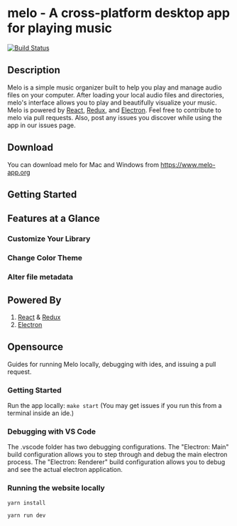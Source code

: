 # melo - A cross-platform desktop app for playing music

[![Build Status](https://travis-ci.com/megancooper/melo.svg?token=fPJkFFpNop8UwmVEuG5X&branch=master)](https://travis-ci.com/megancooper/melo)

## Description
Melo is a simple music organizer built to help you play and manage audio files on your computer. After loading your local audio files and directories, melo's interface allows you to play and beautifully visualize your music. Melo is powered by [React](https://reactjs.org?ref=melo), [Redux](https://redux.js.org?ref=melo), and [Electron](https://www.electronjs.org?ref=melo). Feel free to contribute to melo via pull requests. Also, post any issues you discover while using the app in our issues page.

## Download
You can download melo for Mac and Windows from https://www.melo-app.org

## Getting Started

## Features at a Glance

### Customize Your Library

### Change Color Theme

### Alter file metadata

## Powered By

1.  [React](https://reactjs.org?ref=melo) & [Redux](https://redux.js.org?ref=melo)
2.  [Electron](https://www.electronjs.org?ref=melo)

## Opensource
Guides for running Melo locally, debugging with ides, and issuing a pull request.

### Getting Started
Run the app locally: `make start` (You may get issues if you run this from a terminal inside an ide.)

### Debugging with VS Code
The .vscode folder has two debugging configurations. The "Electron: Main" build configuration allows you to step through and 
debug the main electron process. The "Electron: Renderer" build configuration allows you to debug and see the actual electron
application.

### Running the website locally

```
yarn install

yarn run dev
```
